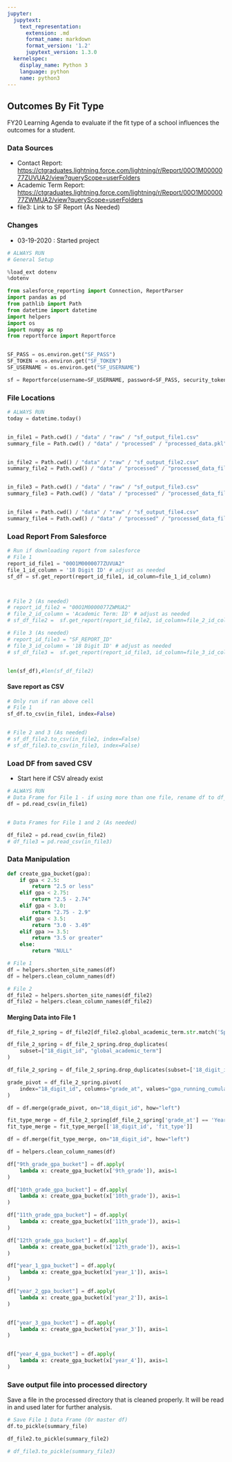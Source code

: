 ```yaml
---
jupyter:
  jupytext:
    text_representation:
      extension: .md
      format_name: markdown
      format_version: '1.2'
      jupytext_version: 1.3.0
  kernelspec:
    display_name: Python 3
    language: python
    name: python3
---
```


## Outcomes By Fit Type

FY20 Learning Agenda to evaluate if the fit type of a school influences the outcomes for a student.

### Data Sources
- Contact Report: https://ctgraduates.lightning.force.com/lightning/r/Report/00O1M0000077ZUVUA2/view?queryScope=userFolders
- Academic Term Report:  https://ctgraduates.lightning.force.com/lightning/r/Report/00O1M0000077ZWMUA2/view?queryScope=userFolders
- file3:  Link to SF Report (As Needed)

### Changes
- 03-19-2020 : Started project

```python
# ALWAYS RUN
# General Setup 

%load_ext dotenv
%dotenv

from salesforce_reporting import Connection, ReportParser
import pandas as pd
from pathlib import Path
from datetime import datetime
import helpers
import os
import numpy as np
from reportforce import Reportforce


SF_PASS = os.environ.get("SF_PASS")
SF_TOKEN = os.environ.get("SF_TOKEN")
SF_USERNAME = os.environ.get("SF_USERNAME")

sf = Reportforce(username=SF_USERNAME, password=SF_PASS, security_token=SF_TOKEN)
```

### File Locations

```python
# ALWAYS RUN
today = datetime.today()


in_file1 = Path.cwd() / "data" / "raw" / "sf_output_file1.csv"
summary_file = Path.cwd() / "data" / "processed" / "processed_data.pkl"


in_file2 = Path.cwd() / "data" / "raw" / "sf_output_file2.csv"
summary_file2 = Path.cwd() / "data" / "processed" / "processed_data_file2.pkl"


in_file3 = Path.cwd() / "data" / "raw" / "sf_output_file3.csv"
summary_file3 = Path.cwd() / "data" / "processed" / "processed_data_file3.pkl"


in_file4 = Path.cwd() / "data" / "raw" / "sf_output_file4.csv"
summary_file4 = Path.cwd() / "data" / "processed" / "processed_data_file4.pkl"
```

### Load Report From Salesforce

```python
# Run if downloading report from salesforce
# File 1 
report_id_file1 = "00O1M0000077ZUVUA2"
file_1_id_column = '18 Digit ID' # adjust as needed
sf_df = sf.get_report(report_id_file1, id_column=file_1_id_column)



# File 2 (As needed)
# report_id_file2 = "00O1M0000077ZWMUA2"
# file_2_id_column = 'Academic Term: ID' # adjust as needed
# sf_df_file2 =  sf.get_report(report_id_file2, id_column=file_2_id_column)

# File 3 (As needed)
# report_id_file3 = "SF_REPORT_ID"
# file_3_id_column = '18 Digit ID' # adjust as needed
# sf_df_file3 =  sf.get_report(report_id_file3, id_column=file_3_id_column)



```

```python
len(sf_df),#len(sf_df_file2)
```

#### Save report as CSV

```python
# Only run if ran above cell
# File 1
sf_df.to_csv(in_file1, index=False)


# File 2 and 3 (As needed)
# sf_df_file2.to_csv(in_file2, index=False)
# sf_df_file3.to_csv(in_file3, index=False)

```

### Load DF from saved CSV
* Start here if CSV already exist 

```python
# ALWAYS RUN 
# Data Frame for File 1 - if using more than one file, rename df to df_file1
df = pd.read_csv(in_file1)


# Data Frames for File 1 and 2 (As needed)

df_file2 = pd.read_csv(in_file2)
# df_file3 = pd.read_csv(in_file3)
```

### Data Manipulation

```python
def create_gpa_bucket(gpa):
    if gpa < 2.5:
        return "2.5 or less"
    elif gpa < 2.75:
        return "2.5 - 2.74"
    elif gpa < 3.0:
        return "2.75 - 2.9"
    elif gpa < 3.5:
        return "3.0 - 3.49"
    elif gpa >= 3.5:
        return "3.5 or greater"
    else:
        return "NULL"
```

```python
# File 1
df = helpers.shorten_site_names(df)
df = helpers.clean_column_names(df)

# File 2
df_file2 = helpers.shorten_site_names(df_file2)
df_file2 = helpers.clean_column_names(df_file2)

```

#### Merging Data into File 1

```python
df_file_2_spring = df_file2[df_file2.global_academic_term.str.match('Spring*', na=False)]
```

```python
df_file_2_spring = df_file_2_spring.drop_duplicates(
    subset=["18_digit_id", "global_academic_term"]
)
```

```python
df_file_2_spring = df_file_2_spring.drop_duplicates(subset=['18_digit_id', 'grade_at'])
```

```python
grade_pivot = df_file_2_spring.pivot(
    index="18_digit_id", columns="grade_at", values="gpa_running_cumulative",
)
```

```python
df = df.merge(grade_pivot, on="18_digit_id", how="left")
```

```python
fit_type_merge = df_file_2_spring[df_file_2_spring['grade_at'] == 'Year 1']
fit_type_merge = fit_type_merge[['18_digit_id', 'fit_type']]

```

```python
df = df.merge(fit_type_merge, on="18_digit_id", how="left")
```

```python
df = helpers.clean_column_names(df)
```

```python
df["9th_grade_gpa_bucket"] = df.apply(
    lambda x: create_gpa_bucket(x['9th_grade']), axis=1
)

df["10th_grade_gpa_bucket"] = df.apply(
    lambda x: create_gpa_bucket(x['10th_grade']), axis=1
)

df["11th_grade_gpa_bucket"] = df.apply(
    lambda x: create_gpa_bucket(x['11th_grade']), axis=1
)

df["12th_grade_gpa_bucket"] = df.apply(
    lambda x: create_gpa_bucket(x['12th_grade']), axis=1
)

df["year_1_gpa_bucket"] = df.apply(
    lambda x: create_gpa_bucket(x['year_1']), axis=1
)

df["year_2_gpa_bucket"] = df.apply(
    lambda x: create_gpa_bucket(x['year_2']), axis=1
)


df["year_3_gpa_bucket"] = df.apply(
    lambda x: create_gpa_bucket(x['year_3']), axis=1
)


df["year_4_gpa_bucket"] = df.apply(
    lambda x: create_gpa_bucket(x['year_4']), axis=1
)
```

### Save output file into processed directory

Save a file in the processed directory that is cleaned properly. It will be read in and used later for further analysis.

```python
# Save File 1 Data Frame (Or master df)
df.to_pickle(summary_file)

df_file2.to_pickle(summary_file2)

# df_file3.to_pickle(summary_file3)
```
